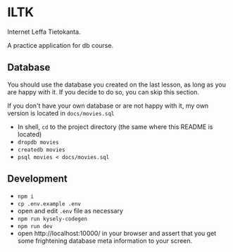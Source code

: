 # ILTK

Internet Leffa Tietokanta.

A practice application for db course.

## Database

You should use the database you created on the last lesson, as long as you are happy with it. If you decide to do so, you can skip this section.

If you don't have your own database or are not happy with it, my own version is located in `docs/movies.sql`

- In shell, `cd` to the project directory (the same where this README is located)
- `dropdb movies`
- `createdb movies`
- `psql movies < docs/movies.sql`

## Development

- `npm i`
- `cp .env.example .env`
- open and edit `.env` file as necessary
- `npm run kysely-codegen`
- `npm run dev`
- open http://localhost:10000/ in your browser and assert that you get some frightening database meta information to your screen.
